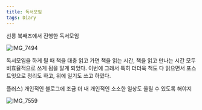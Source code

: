 ```yaml
---
title: 독서모임
tags: Diary
---
```


선릉 북쌔즈에서 진행한 독서모임

![IMG_7494](https://github.com/hoonjanglee/hoonjanglee.github.io/assets/50545088/56c135d7-edd3-4c44-8dcd-316d7989513d)

독서모임을 하게 될 때 책을 대충 읽고 가면 책을 읽는 시간, 책을 읽고 만나는 시간 모두 비효율적으로 쓰게 됨을 알게 되었다. 이번에 그래서 특히 더더욱 책도 다 읽으면서 포스트잇으로 정리도 하고, 위에 일기도 쓰고 하였다.

플러스) 개인적인 블로그에 조금 더 내 개인적인 소소한 일상도 올릴 수 있도록 해야지 


![IMG_7559](https://github.com/hoonjanglee/hoonjanglee.github.io/assets/50545088/7869dd8e-f1d9-4d2b-8207-45291b64f3b9)